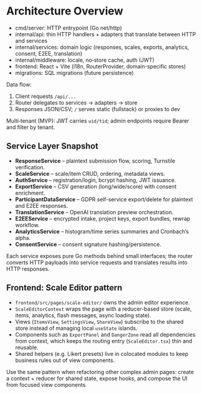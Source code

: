 # Architecture Overview

- cmd/server: HTTP entrypoint (Go net/http)
- internal/api: thin HTTP handlers + adapters that translate between HTTP and services
- internal/services: domain logic (responses, scales, exports, analytics, consent, E2EE, translation)
- internal/middleware: locale, no‑store cache, auth (JWT)
- frontend: React + Vite (i18n, RouterProvider, domain-specific stores)
- migrations: SQL migrations (future persistence)

Data flow:
1) Client requests `/api/...`
2) Router delegates to services → adapters → store
3) Responses JSON/CSV; `/` serves static (fullstack) or proxies to dev

Multi‑tenant (MVP): JWT carries `uid/tid`; admin endpoints require Bearer and filter by tenant.

## Service Layer Snapshot

- **ResponseService** – plaintext submission flow, scoring, Turnstile verification.
- **ScaleService** – scale/item CRUD, ordering, metadata views.
- **AuthService** – registration/login, bcrypt hashing, JWT issuance.
- **ExportService** – CSV generation (long/wide/score) with consent enrichment.
- **ParticipantDataService** – GDPR self-service export/delete for plaintext and E2EE responses.
- **TranslationService** – OpenAI translation preview orchestration.
- **E2EEService** – encrypted intake, project keys, export bundles, rewrap workflow.
- **AnalyticsService** – histogram/time series summaries and Cronbach’s alpha.
- **ConsentService** – consent signature hashing/persistence.

Each service exposes pure Go methods behind small interfaces; the router converts HTTP payloads into service requests and translates results into HTTP responses.

## Frontend: Scale Editor pattern

- `frontend/src/pages/scale-editor/` owns the admin editor experience.
- `ScaleEditorContext` wraps the page with a reducer-based store (scale, items, analytics, flash messages, async loading state).
- Views (`ItemsView`, `SettingsView`, `ShareView`) subscribe to the shared store instead of managing local `useState` islands.
- Components such as `ExportPanel` and `DangerZone` read all dependencies from context, which keeps the routing entry (`ScaleEditor.tsx`) thin and reusable.
- Shared helpers (e.g. Likert presets) live in colocated modules to keep business rules out of view components.

Use the same pattern when refactoring other complex admin pages: create a context + reducer for shared state, expose hooks, and compose the UI from focused view components.
